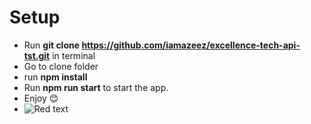 # Setup
* Run **git clone https://github.com/iamazeez/excellence-tech-api-tst.git** in terminal
* Go to clone folder
* run **npm install**
* Run **npm run start** to start the app.
* Enjoy 😊
* ![Red text](http://placehold.it/size/background-hex/foreground-hex?text=a123)
